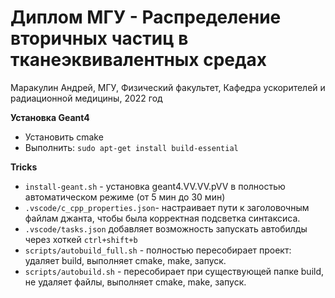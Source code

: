 # Диплом МГУ - Распределение вторичных частиц в тканеэквивалентных средах
Маракулин Андрей, МГУ, Физический факультет, Кафедра ускорителей и радиационной медицины, 2022 год


**Установка Geant4**
* Установить cmake
* Выполнить: `sudo apt-get install build-essential`

**Tricks**
* `install-geant.sh` - установка geant4.VV.VV.pVV в полностью автоматическом режиме (от 5 мин до 30 мин)
* `.vscode/c_cpp_properties.json`- настраивает пути к заголовочным файлам джанта, чтобы была корректная подсветка синтаксиса.
* `.vscode/tasks.json` добавляет возможность запускать автобилды через хоткей `ctrl+shift+b`
* `scripts/autobuild_full.sh` - полностью пересобирает проект: удаляет build, выполняет cmake, make, запуск.
* `scripts/autobuild.sh` - пересобирает при существующей папке build, не удаляет файлы, выполняет cmake, make, запуск.



